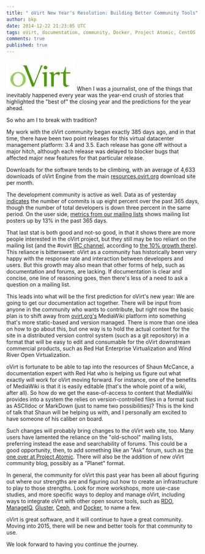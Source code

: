 ```yaml
---
title: " oVirt New Year's Resolution: Building Better Community Tools"
author: bkp
date: 2014-12-22 21:23:05 UTC
tags: oVirt, documentation, community, Docker, Project Atomic, CentOS
comments: true
published: true
---
```


![](/images/blog/oVirt-logo.png) When I was a journalist, one of the things that inevitably happened every year was the year-end crush of stories that highlighted the "best of" the closing year and the predictions for the year ahead.

So who am I to break with tradition?

My work with the oVirt community began exactly 385 days ago, and in that time, there have been two point releases for this virtual datacenter management platform: 3.4 and 3.5. Each release has gone off without a major hitch, although each release was delayed to blocker bugs that affected major new features for that particular release.

Downloads for the software tends to be climbing, with an average of 4,633 downloads of oVirt Engine from the main [resources.ovirt.org](http://resources.ovirt.org) download site per month.

The development community is active as well. Data as of yesterday [indicates](http://www.ovirt.org/stats/scm.html) the number of commits is up eight percent over the past 365 days, though the number of total developers is down three percent in the same period. On the user side, [metrics from our mailing lists](http://www.ovirt.org/stats/mls.html) shows mailing list posters up by 13% in the past 365 days.

That last stat is both good and not-so good, in that it shows there are more people interested in the oVirt project, but they still may be too reliant on the mailing list (and the #ovirt [IRC channel](http://irc.oftc.net), according to [the 10% growth there](http://www.ovirt.org/stats/irc.html)). This reliance is bittersweet: oVirt as a community has historically been very happy with the response rate and interaction between developers and users. But this growth may also mean that other forms of help, such as documentation and forums, are lacking. If documentation is clear and concise, one line of reasoning goes, then there's less of a need to ask a question on a mailing list.

This leads into what will be the first prediction for oVirt's new year: We are going to get our documentation act together. There will be input from anyone in the community who wants to contribute, but right now the basic plan is to shift away from [ovirt.org's](http:/www.ovirt.org) MediaWiki platform into something that's more static-based and version managed. There is more than one idea on how to go about this, but one way is to hold the actual content for the site in a distributed version control system (such as a git repository) in a format that will be easy to edit and consumable for the oVirt downstream commercial products, such as Red Hat Enterprise Virtualization and Wind River Open Virtualization. 

oVirt is fortunate to be able to tap into the resources of Shaun McCance, a documentation expert with Red Hat who is helping us figure out what  exactly will work for oVirt moving forward. For instance, one of the benefits of MediaWiki is that it is easily editable (that's the whole point of a wiki, after all). So how do we get the ease-of-access to content that MediaWiki provides into a system the relies on version-controlled files in a format such as ASCIIdoc or MarkDown (just to name two possibilities)? This is the kind of talk that Shaun will be helping us with, and I personally am excited to have someone of his caliber on board.

Such changes will probably bring changes to the oVirt web site, too. Many users have lamented the reliance on the "old-school" mailing lists, preferring instead the ease and searchability of forums. This could be a good opportunity, then, to add something like an "Ask" forum, such as [the one over at Project Atomic](http://ask.projectatomic.io/en/questions/). There will also be the addition of new oVirt community blog, possibly as a "Planet" format.

In general, the community for oVirt this past year has been all about figuring out where our strengths are and figuring out how to create an infrastructure to play to those strengths. Look for more workshops, more use-case studies, and more specific ways to deploy and manage oVirt, including ways to integrate oVirt with other open source tools, such as [RDO](https://openstack.redhat.com/Main_Page), [ManageIQ](http://manageiq.org/), [Gluster](http://www.gluster.org/), [Ceph](http://ceph.com/), and [Docker](https://www.docker.com/), to name a few.

oVirt is great software, and it will continue to have a great community. Moving into 2015, there will be new and better tools for that community to use.

We look forward to having you continue the journey.




